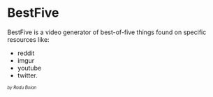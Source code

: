 # BestFive

BestFive is a video generator of best-of-five things found on specific resources like:
* reddit
* imgur
* youtube 
* twitter.


<sub><sup>_*by *Radu Boian**_<sup><sub>